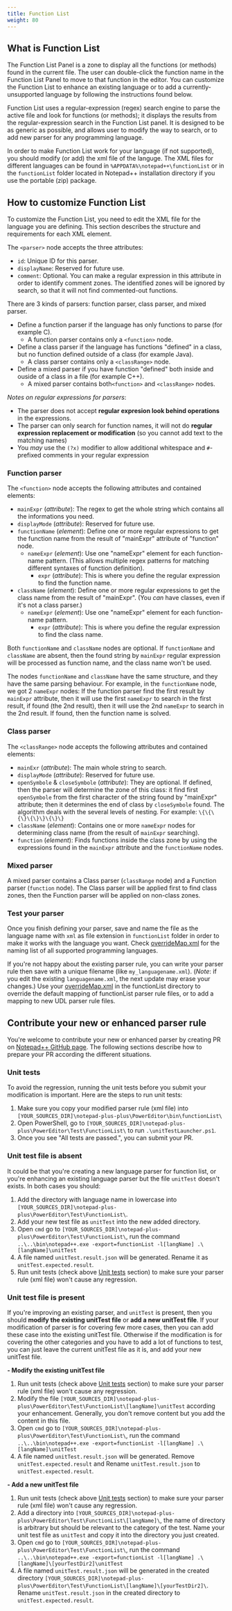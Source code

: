 ```yaml
---
title: Function List
weight: 80
---
```


## What is Function List
The Function List Panel is a zone to display all the functions (or methods) found in the current file. The user can double-click the function name in the Function List Panel to move to that function in the editor. You can customize the Function List to enhance an existing language or to add a currently-unsupported language by following the instructions found below.

Function List uses a regular-expression (regex) search engine to parse the active file and look for functions (or methods); it displays the results from the regular-expression search in the Function List panel.  It is designed to be as generic as possible, and allows user to modify the way to search, or to add new parser for any programming language.  

In order to make Function List work for your language (if not supported), you should modify (or add) the xml file of the languge. The XML files for different languages can be found in `%APPDATA%\notepad++\functionList` or in the `functionList` folder located in Notepad++ installation directory if you use the portable (zip) package.

## How to customize Function List

To customize the Function List, you need to edit the XML file for the language you are defining.  This section describes the structure and requirements for each XML element.

The `<parser>` node accepts the three attributes:

- `id`: Unique ID for this parser.
- `displayName`: Reserved for future use.
- `comment`: Optional. You can make a regular expression in this attribute in order to identify comment zones. The identified zones will be ignored by search, so that it will not find commented-out functions.

There are 3 kinds of parsers: function parser, class parser, and mixed parser.

* Define a function parser if the language has only functions to parse (for example C).
    * A function parser contains only a `<function>` node.
* Define a class parser if the language has functions "defined" in a class, but no function defined outside of a class (for example Java).
    * A class parser contains only a `<classRange>` node.
* Define a mixed parser if you have function "defined" both inside and ouside of a class in a file (for example C++).
    * A mixed parser contains both`<function>` and `<classRange>` nodes.

_Notes on regular expressions for parsers_:

* The parser does not accept **regular expresion look behind operations** in the expressions.
* The parser can only search for function names, it will not do **regular expression replacement or modification** (so you cannot add text to the matching names)
* You _may_ use the `(?x)` modifier to allow additional whitespace and `#`-prefixed comments in your regular expression

### Function parser
The `<function>` node accepts the following attributes and contained elements:

- `mainExpr` (_attribute_): The regex to get the whole string which contains all the informations you need.
- `displayMode` (_attribute_): Reserved for future use.
- `functionName` (_element_): Define one or more regular expressions to get the function name from the result of "mainExpr" attribute of "function" node.
    - `nameExpr` (_element_): Use one "nameExpr" element for each function-name pattern.  (This allows multiple regex patterns for matching different syntaxes of function definition).
        - `expr` (_attribute_): This is where you define the regular expression to find the function name.
- `className` (_element_): Define one or more regular expressions to get the class name from the result of "mainExpr".  (You _can_ have classes, even if it's not a class parser.)
    - `nameExpr` (_element_): Use one "nameExpr" element for each function-name pattern.
        - `expr` (_attribute_): This is where you define the regular expression to find the class name.

Both `functionName` and `className` nodes are optional.
If `functionName` and `className` are absent, then the found string by `mainExpr` regular expression will be processed as function name, and the class name won't be used.


The nodes `functionName` and `className` have the same structure, and they have the same parsing behaviour. For example, in the `functionName` node, we got 2 `nameExpr` nodes:
If the function parser find the first result by `mainExpr` attribute, then it will use the first `nameExpr` to search in the first result, if found (the 2nd result), then it will use the 2nd `nameExpr` to search in the 2nd result. If found, then the function name is solved.

### Class parser
The `<classRange>` node accepts the following attributes and contained elements:

- `mainExr` (_attribute_): The main whole string to search.
- `displayMode` (_attribute_): Reserved for future use.
- `openSymbole` & `closeSymbole` (_attribute_): They are optional. If defined, then the parser will determine the zone of this class: it find first `openSymbole` from the first character of the string found by "mainExpr" attribute; then it determines the end of class by `closeSymbole` found.  The algorithm deals with the several levels of nesting. For example: `\{\{\{\}\{\}\}\{\}\}`
- `className` (_element_): Contains one or more `nameExpr` nodes for determining class name (from the result of `mainExpr` searching).
- `function` (_element_): Finds functions inside the class zone by using the expressions found in the `mainExpr` attribute and the `functionName` nodes.

### Mixed parser
A mixed parser contains a Class parser (`classRange` node) and a Function parser (`function` node).  The Class parser will be applied first to find class zones, then the Function parser will be applied on non-class zones.

### Test your parser
Once you finish defining your parser, save and name the file as the language name with `xml` as file extension in `functionList` folder in order to make it works with the language you want. Check [overrideMap.xml](https://github.com/notepad-plus-plus/notepad-plus-plus/blob/master/PowerEditor/installer/functionList/overrideMap.xml) for the naming list of all supported programming languages.

If you're not happy about the existing parser rule, you can write your parser rule then save with a unique filename (like `my_languagename.xml`).  (_Note_: if you edit the existing `languagename.xml`, the next update may erase your changes.)  Use your [overrideMap.xml](https://github.com/notepad-plus-plus/notepad-plus-plus/blob/master/PowerEditor/installer/functionList/overrideMap.xml) in the functionList directory to override the default mapping of functionList parser rule files, or to add a mapping to new UDL parser rule files.

## Contribute your new or enhanced parser rule

You're welcome to contribute your new or enhanced parser by creating PR on [Notepad++ GitHub page](https://github.com/notepad-plus-plus/notepad-plus-plus). 
The following sections describe how to prepare your PR according the different situations.

### Unit tests

To avoid the regression, running the unit tests before you submit your modification is important. Here are the steps to run unit tests:

1. Make sure you copy your modified parser rule (xml file) into `[YOUR_SOURCES_DIR]\notepad-plus-plus\PowerEditor\bin\functionList\`
2. Open PowerShell, go to `[YOUR_SOURCES_DIR]\notepad-plus-plus\PowerEditor\Test\FunctionList\` to run `.\unitTestLauncher.ps1`.
3. Once you see "All tests are passed.", you can submit your PR.

### Unit test file is absent

It could be that you're creating a new language parser for function list, or you're enhancing an existing language parser but the file `unitTest` doesn't exists. In both cases you should:

1. Add the directory with language name in lowercase into `[YOUR_SOURCES_DIR]\notepad-plus-plus\PowerEditor\Test\FunctionList\`.
2. Add your new test file as `unitTest` into the new added directory.
3. Open `cmd` go to `[YOUR_SOURCES_DIR]\notepad-plus-plus\PowerEditor\Test\FunctionList\`, run the command `..\..\bin\notepad++.exe -export=functionList -l[langName] .\[langName]\unitTest`
4. A file named `unitTest.result.json` will be generated. Rename it as `unitTest.expected.result`.
5. Run unit tests (check above [Unit tests](#unit-tests) section) to make sure your parser rule (xml file) won't cause any regression.

### Unit test file is present

If you're improving an existing parser, and `unitTest` is present, then you should **modify the existing unitTest file** or **add a new unitTest file**. If your modification of parser is for covering few more cases, then you can add these case into the existing unitTest file. Otherwise if the modification is for covering the other categories and you have to add a lot of functions to test, you can just leave the current unitTest file as it is, and add your new unitTest file. 

**- Modify the existing unitTest file**

1. Run unit tests (check above [Unit tests](#unit-tests) section) to make sure your parser rule (xml file) won't cause any regression.
2. Modify the file `[YOUR_SOURCES_DIR]\notepad-plus-plus\PowerEditor\Test\FunctionList\[langName]\unitTest` according your enhancement. Generally, you don't remove content but you add the content in this file.
3. Open `cmd` go to `[YOUR_SOURCES_DIR]\notepad-plus-plus\PowerEditor\Test\FunctionList\`, run the command `..\..\bin\notepad++.exe -export=functionList -l[langName] .\[langName]\unitTest`
4. A file named `unitTest.result.json` will be generated. Remove `unitTest.expected.result` and Rename `unitTest.result.json` to `unitTest.expected.result`.

**- Add a new unitTest file**

1. Run unit tests (check above [Unit tests](#unit-tests) section) to make sure your parser rule (xml file) won't cause any regression.
2. Add a directory into `[YOUR_SOURCES_DIR]\notepad-plus-plus\PowerEditor\Test\FunctionList\[langName]\`, the name of directory is arbitrary but should be relevant to the category of the test. Name your unit test file as `unitTest` and copy it into the directory you just created.
3. Open `cmd` go to `[YOUR_SOURCES_DIR]\notepad-plus-plus\PowerEditor\Test\FunctionList\`, run the command `..\..\bin\notepad++.exe -export=functionList -l[langName] .\[langName]\[yourTestDir2]\unitTest`
4. A file named `unitTest.result.json` will be generated in the created directory `[YOUR_SOURCES_DIR]\notepad-plus-plus\PowerEditor\Test\FunctionList\[langName]\[yourTestDir2]\`. Rename `unitTest.result.json` in the created directory  to `unitTest.expected.result`.

